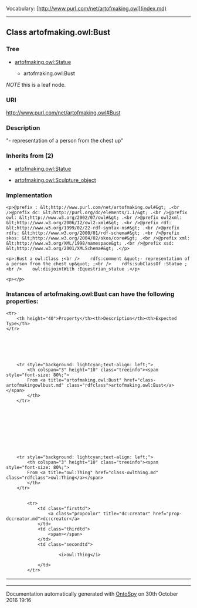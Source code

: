 Vocabulary: [http://www.purl.com/net/artofmaking.owl](index.md) 



---	
	




    


## Class artofmaking.owl:Bust


### Tree


* [artofmaking.owl:Statue](class-artofmakingowlstatue.md)

    * artofmaking.owl:Bust





*NOTE* this is a leaf node.


### URI
http://www.purl.com/net/artofmaking.owl#Bust

### Description
&quot;- representation of a person from the chest up&quot;



### Inherits from (2)

- [artofmaking.owl:Statue](class-artofmakingowlstatue.md)

- [artofmaking.owl:Sculpture_object](class-artofmakingowlsculpture_object.md)





### Implementation
```
<p>@prefix : &lt;http://www.purl.com/net/artofmaking.owl#&gt; .<br />@prefix dc: &lt;http://purl.org/dc/elements/1.1/&gt; .<br />@prefix owl: &lt;http://www.w3.org/2002/07/owl#&gt; .<br />@prefix owl2xml: &lt;http://www.w3.org/2006/12/owl2-xml#&gt; .<br />@prefix rdf: &lt;http://www.w3.org/1999/02/22-rdf-syntax-ns#&gt; .<br />@prefix rdfs: &lt;http://www.w3.org/2000/01/rdf-schema#&gt; .<br />@prefix skos: &lt;http://www.w3.org/2004/02/skos/core#&gt; .<br />@prefix xml: &lt;http://www.w3.org/XML/1998/namespace&gt; .<br />@prefix xsd: &lt;http://www.w3.org/2001/XMLSchema#&gt; .</p>

<p>:Bust a owl:Class ;<br />    rdfs:comment &quot;- representation of a person from the chest up&quot; ;<br />    rdfs:subClassOf :Statue ;<br />    owl:disjointWith :Equestrian_statue .</p>

<p></p>
```




### Instances of artofmaking.owl:Bust can have the following properties:

<table border="1" cellspacing="3" cellpadding="5" class="classproperties table-hover ">

    <tr>
        <th height="40">Property</th><th>Description</th><th>Expected Type</th>
    </tr>

          

        
            
        
        <tr style="background: lightcyan;text-align: left;">
            <th colspan="3" height="10" class="treeinfo"><span style="font-size: 80%;">
            From <a title="artofmaking.owl:Bust" href="class-artofmakingowlbust.md" class="rdfclass">artofmaking.owl:Bust</a></span>
            </th>
        </tr>       

            

        

          

        
            
        
        <tr style="background: lightcyan;text-align: left;">
            <th colspan="3" height="10" class="treeinfo"><span style="font-size: 80%;">
            From <a title="owl:Thing" href="class-owlthing.md" class="rdfclass">owl:Thing</a></span>
            </th>
        </tr>       

            
            <tr>
                <td class="firsttd">
                    <a class="propcolor" title="dc:creator" href="prop-dccreator.md">dc:creator</a>         
                </td>
                <td class="thirdtd">
                    <span></span>
                </td>
                <td class="secondtd">
                    
                        <i>owl:Thing</i>
                    
                </td>
            </tr>

            

        

    

</table>













---

Documentation automatically generated with [OntoSpy](http://ontospy.readthedocs.org/ "Open") on 30th October 2016 19:16
